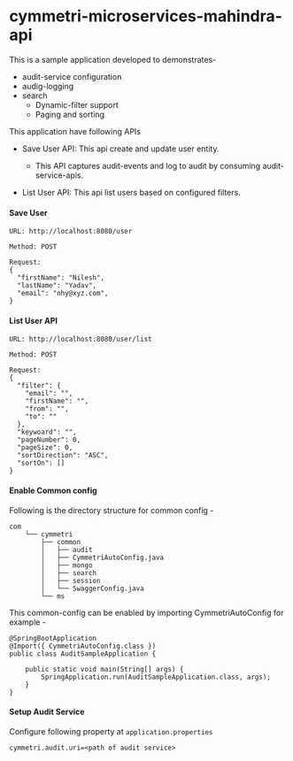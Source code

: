 # cymmetri-microservices-mahindra-api

This is a sample application developed to demonstrates-
  - audit-service configuration
  - audig-logging 
  - search 
    - Dynamic-filter support
    - Paging and sorting
  

This application have following APIs
- Save User API: This api create and update user entity.
    - This API captures audit-events and log to audit by consuming audit-service-apis.
  
- List User API: This api list users based on configured filters.

#### Save User
```
URL: http://localhost:8080/user

Method: POST

Request: 
{
  "firstName": "Nilesh",
  "lastName": "Yadav",
  "email": "nhy@xyz.com",
}
```
#### List User API
```
URL: http://localhost:8080/user/list

Method: POST

Request:
{
  "filter": {
    "email": "",
    "firstName": "",
    "from": "",
    "to": ""
  },
  "keywoard": "",
  "pageNumber": 0,
  "pageSize": 0,
  "sortDirection": "ASC",
  "sortOn": []
}
```

#### Enable Common config

Following is the directory structure for common config -
```
com
    └── cymmetri
        ├── common
        │   ├── audit
        │   ├── CymmetriAutoConfig.java
        │   ├── mongo
        │   ├── search
        │   ├── session
        │   └── SwaggerConfig.java
        └── ms
```

This common-config can be enabled by importing CymmetriAutoConfig for example -
```
@SpringBootApplication
@Import({ CymmetriAutoConfig.class })
public class AuditSampleApplication {

	public static void main(String[] args) {
		SpringApplication.run(AuditSampleApplication.class, args);
	}
}
```
#### Setup Audit Service
Configure following property at ``application.properties``

```
cymmetri.audit.uri=<path of audit service>
```